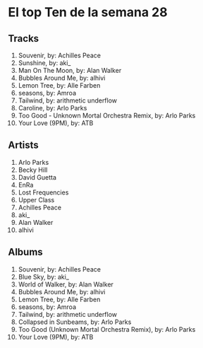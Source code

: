 # El top Ten de la semana 28

## Tracks
1. Souvenir, by: Achilles Peace
1. Sunshine, by: aki_
1. Man On The Moon, by: Alan Walker
1. Bubbles Around Me, by: alhivi
1. Lemon Tree, by: Alle Farben
1. seasons, by: Amroa
1. Tailwind, by: arithmetic underflow
1. Caroline, by: Arlo Parks
1. Too Good - Unknown Mortal Orchestra Remix, by: Arlo Parks
1. Your Love (9PM), by: ATB

## Artists
1. Arlo Parks
1. Becky Hill
1. David Guetta
1. EnRa
1. Lost Frequencies
1. Upper Class
1. Achilles Peace
1. aki_
1. Alan Walker
1. alhivi

## Albums
1. Souvenir, by: Achilles Peace
1. Blue Sky, by: aki_
1. World of Walker, by: Alan Walker
1. Bubbles Around Me, by: alhivi
1. Lemon Tree, by: Alle Farben
1. seasons, by: Amroa
1. Tailwind, by: arithmetic underflow
1. Collapsed in Sunbeams, by: Arlo Parks
1. Too Good (Unknown Mortal Orchestra Remix), by: Arlo Parks
1. Your Love (9PM), by: ATB
